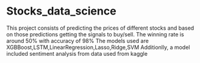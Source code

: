 # Stocks_data_science
This project consists of predicting the prices of different stocks and based on those predictions getting the signals to buy/sell.
The winning rate is around 50% with accuracy of 98%
The models used are XGBBoost,LSTM,LinearRegression,Lasso,Ridge,SVM
Additionlly, a model included sentiment analysis from data used from kaggle
